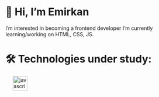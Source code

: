 # 👋 Hi, I’m Emirkan
 I’m interested in becoming a frontend developer
 I’m currently learning/working on HTML, CSS, JS.
# 🛠️ Technologies under study:

<p align="left">
  <a href="https://developer.mozilla.org/en-US/docs/Web/HTML" target="_blank" rel="noreferrer"  style="margin-right: 10px;"
    <img src="https://cdn.jsdelivr.net/gh/devicons/devicon/icons/html5/html5-original.svg" alt="html5" width="40" height="40" style="vertical-align: middle;"/>
  </a>
  <a href="https://developer.mozilla.org/en-US/docs/Web/CSS" target="_blank" rel="noreferrer"  style="margin-right: 10px;"
    <img src="https://cdn.jsdelivr.net/gh/devicons/devicon/icons/css3/css3-original.svg" alt="css3" width="40" height="40" style="vertical-align: middle;"/>
  </a>
  <a href="https://developer.mozilla.org/en-US/docs/Web/JavaScript" target="_blank" rel="noreferrer">
    <img src="https://cdn.jsdelivr.net/gh/devicons/devicon/icons/javascript/javascript-original.svg" alt="javascript" width="40" height="40" style="vertical-align: middle;"/>
  </a>
</p>
